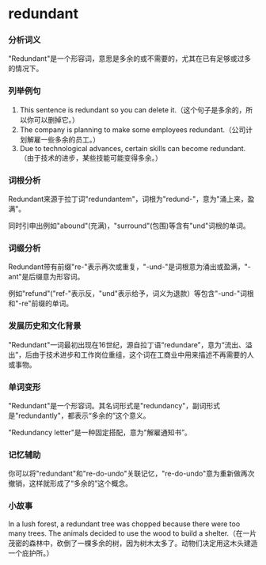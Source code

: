 # redundant

### 分析词义

  

"Redundant"是一个形容词，意思是多余的或不需要的，尤其在已有足够或过多的情况下。

  

### 列举例句

  

1.  This sentence is redundant so you can delete it.（这个句子是多余的，所以你可以删掉它。）
2.  The company is planning to make some employees redundant.（公司计划解雇一些多余的员工。）
3.  Due to technological advances, certain skills can become redundant.（由于技术的进步，某些技能可能变得多余。）

  

### 词根分析

  

Redundant来源于拉丁词"redundantem"，词根为"redund-"，意为"涌上来，盈满"。

  

同时引申出例如"abound"(充满)，"surround"(包围)等含有"und"词根的单词。

  

### 词缀分析

  

Redundant带有前缀"re-"表示再次或重复，"-und-"是词根意为涌出或盈满，"-ant"是后缀意为形容词。

  

例如"refund"("ref-"表示反，"und"表示给予，词义为退款）等包含"-und-"词根和"-re"前缀的单词。

  

### 发展历史和文化背景

  

"Redundant"一词最初出现在16世纪，源自拉丁语“redundare”，意为“流出、溢出”，后由于技术进步和工作岗位重组，这个词在工商业中用来描述不再需要的人或事物。

  

### 单词变形

  

"Redundant"是一个形容词。其名词形式是"redundancy"，副词形式是"redundantly"，都表示“多余的”这个意义。

  

"Redundancy letter"是一种固定搭配，意为"解雇通知书”。

  

### 记忆辅助

  

你可以将"redundant"和"re-do-undo"关联记忆，"re-do-undo"意为重新做再次撤销，这样就形成了“多余的”这个概念。

  

### 小故事

  

In a lush forest, a redundant tree was chopped because there were too many trees. The animals decided to use the wood to build a shelter.（在一片茂密的森林中，砍倒了一棵多余的树，因为树木太多了。动物们决定用这木头建造一个庇护所。）
